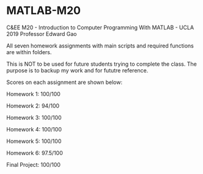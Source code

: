 # MATLAB-M20
C&amp;EE M20 - Introduction to Computer Programming With MATLAB - UCLA 2019
Professor Edward Gao

All seven homework assignments with main scripts and required functions are within folders.

This is NOT to be used for future students trying to complete the class. The purpose is to backup my work and for fututre reference.

Scores on each assignment are shown below:

Homework 1:				 100/100

Homework 2:				  94/100

Homework 3:				 100/100

Homework 4:				 100/100

Homework 5:				 100/100

Homework 6:				97.5/100

Final Project:		 100/100


